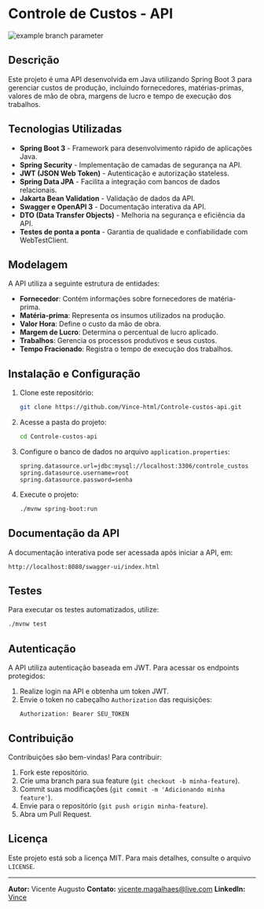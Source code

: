# Controle de Custos - API


![example branch parameter](https://github.com/Vince-html/Controle-custos-api/actions/workflows/ci.yml/badge.svg?branch=main)

## Descrição
Este projeto é uma API desenvolvida em Java utilizando Spring Boot 3 para gerenciar custos de produção, incluindo fornecedores, matérias-primas, valores de mão de obra, margens de lucro e tempo de execução dos trabalhos.

## Tecnologias Utilizadas
- **Spring Boot 3** - Framework para desenvolvimento rápido de aplicações Java.
- **Spring Security** - Implementação de camadas de segurança na API.
- **JWT (JSON Web Token)** - Autenticação e autorização stateless.
- **Spring Data JPA** - Facilita a integração com bancos de dados relacionais.
- **Jakarta Bean Validation** - Validação de dados da API.
- **Swagger e OpenAPI 3** - Documentação interativa da API.
- **DTO (Data Transfer Objects)** - Melhoria na segurança e eficiência da API.
- **Testes de ponta a ponta** - Garantia de qualidade e confiabilidade com WebTestClient.

## Modelagem
A API utiliza a seguinte estrutura de entidades:
- **Fornecedor**: Contém informações sobre fornecedores de matéria-prima.
- **Matéria-prima**: Representa os insumos utilizados na produção.
- **Valor Hora**: Define o custo da mão de obra.
- **Margem de Lucro**: Determina o percentual de lucro aplicado.
- **Trabalhos**: Gerencia os processos produtivos e seus custos.
- **Tempo Fracionado**: Registra o tempo de execução dos trabalhos.

## Instalação e Configuração
1. Clone este repositório:
   ```bash
   git clone https://github.com/Vince-html/Controle-custos-api.git
   ```
2. Acesse a pasta do projeto:
   ```bash
   cd Controle-custos-api
   ```
3. Configure o banco de dados no arquivo `application.properties`:
   ```properties
   spring.datasource.url=jdbc:mysql://localhost:3306/controle_custos
   spring.datasource.username=root
   spring.datasource.password=senha
   ```
4. Execute o projeto:
   ```bash
   ./mvnw spring-boot:run
   ```

## Documentação da API
A documentação interativa pode ser acessada após iniciar a API, em:
```
http://localhost:8080/swagger-ui/index.html
```

## Testes
Para executar os testes automatizados, utilize:
```bash
./mvnw test
```

## Autenticação
A API utiliza autenticação baseada em JWT. Para acessar os endpoints protegidos:
1. Realize login na API e obtenha um token JWT.
2. Envie o token no cabeçalho `Authorization` das requisições:
   ```http
   Authorization: Bearer SEU_TOKEN
   ```

## Contribuição
Contribuições são bem-vindas! Para contribuir:
1. Fork este repositório.
2. Crie uma branch para sua feature (`git checkout -b minha-feature`).
3. Commit suas modificações (`git commit -m 'Adicionando minha feature'`).
4. Envie para o repositório (`git push origin minha-feature`).
5. Abra um Pull Request.

## Licença
Este projeto está sob a licença MIT. Para mais detalhes, consulte o arquivo `LICENSE`.

---
**Autor:** Vicente Augusto
**Contato:** vicente.magalhaes@live.com
**LinkedIn:** [Vince](https://www.linkedin.com/in/vicente-magalhaes/)

